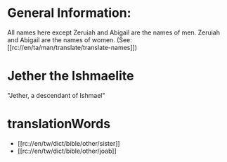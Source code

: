 # General Information:

All names here except Zeruiah and Abigail are the names of men. Zeruiah and Abigail are the names of women. (See: [[rc://en/ta/man/translate/translate-names]])

# Jether the Ishmaelite

"Jether, a descendant of Ishmael"

# translationWords

* [[rc://en/tw/dict/bible/other/sister]]
* [[rc://en/tw/dict/bible/other/joab]]